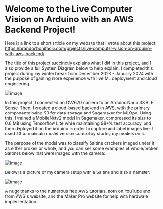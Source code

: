 # Welcome to the Live Computer Vision on Arduino with an AWS Backend Project! 

Here is a link to a short article on my website that I wrote about this project: https://brandonbonifacio.com/projects/live-computer-vision-on-arduino-with-aws-backend/

The title of this project succinctly explains what I did in this project, and I also provide a full System Diagram below to help explain. I completed this project during my winter break from December 2023 - January 2024 with the purpose of gaining more experience with live ML deployment and cloud engineering. 

![image](https://github.com/bbonifacio-at-mudd/Live-CV-on-Arduino-with-AWS-Backend/assets/114462423/073e11f4-4f01-424e-b002-f145b1d3df9e)

In this project, I connected an OV7670 camera to an Arduino Nano 33 BLE Sense. Then, I created a cloud-based backend in AWS, with the primary components being S3 for data storage and Sagemaker for MLOps. Using this, I trained a MobileNetv2 model in Sagemaker, compressed its size to 0.6 MB using Tensorflow Lite while maintaining 98+% test accuracy, and then deployed it on the Arduino in order to capture and label images live. I used S3 to maintain model version control by storing my models on it.

The purpose of the model was to classify Saltine crackers imaged under it as either broken or whole, and you can see some examples of whole/broken Saltines below that were imaged with the camera: 

![image](https://github.com/bbonifacio-at-mudd/Live-CV-on-Arduino-with-AWS-Backend/assets/114462423/0943859e-f442-4ad6-ac93-a91ea201bfc6)


Below is a picture of my camera setup with a Saltine and also a hamster: 

![image](https://github.com/bbonifacio-at-mudd/Live-CV-on-Arduino-with-AWS-Backend/assets/114462423/8f981642-f6b9-4890-9e40-a7b4a1735e5a)



A huge thanks to the numerous free AWS tutorials, both on YouTube and from AWS's website, and the Maker Pro website for help with hardware implementation. 
